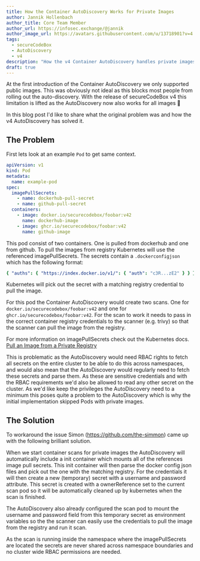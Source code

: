 ```yaml
---
title: How the Container AutoDiscovery Works for Private Images
author: Jannik Hollenbach
author_title: Core Team Member
author_url: https://infosec.exchange/@jannik
author_image_url: https://avatars.githubusercontent.com/u/13718901?v=4
tags:
  - secureCodeBox
  - AutoDiscovery
  - v4
description: "How the v4 Container AutoDiscovery handles private images"
draft: true
---
```


At the first introduction of the Container AutoDiscovery we only supported public images.
This was obviously not ideal as this blocks most people from rolling out the auto-discovery.
With the release of secureCodeBox v4 this limitation is lifted as the AutoDiscovery now also works for all images 🚀

In this blog post I'd like to share what the original problem was and how the v4 AutoDiscovery has solved it.

## The Problem

First lets look at an example `Pod` to get same context.

```yaml
apiVersion: v1
kind: Pod
metadata:
  name: example-pod
spec:
  imagePullSecrets:
    - name: dockerhub-pull-secret
    - name: github-pull-secret
  containers:
    - image: docker.io/securecodebox/foobar:v42
      name: dockerhub-image
    - image: ghcr.io/securecodebox/foobar:v42
      name: github-image
```

This pod consist of two containers. One is pulled from dockerhub and one from github.
To pull the images from registry Kubernetes will use the referenced imagePullSecrets. The secrets contain a `.dockerconfigjson` which has the following format:

```yaml
{ "auths": { "https://index.docker.io/v1/": { "auth": "c3R...zE2" } } }
```

Kubernetes will pick out the secret with a matching registry credential to pull the image.

For this pod the Container AutoDiscovery would create two scans. One for `docker.io/securecodebox/foobar:v42` and one for `ghcr.io/securecodebox/foobar:v42`. For the scan to work it needs to pass in the correct container registry credentials to the scanner (e.g. trivy) so that the scanner can pull the image from the registry.

For more information on imagePullSecrets check out the Kubernetes docs. [Pull an Image from a Private Registry](https://kubernetes.io/docs/tasks/configure-pod-container/pull-image-private-registry/)

This is problematic as the AutoDiscovery would need RBAC rights to fetch all secrets on the entire cluster to be able to do this across namespaces, and would also mean that the AutoDiscovery would regularly need to fetch these secrets and parse them. As these are sensitive credentials and with the RBAC requirements we'd also be allowed to read any other secret on the cluster. As we'd like keep the privileges the AutoDiscovery need to a minimum this poses quite a problem to the AutoDiscovery which is why the initial implementation skipped Pods with private images.

## The Solution

To workaround the issue Simon (https://github.com/the-simmon) came up with the following brilliant solution.

When we start container scans for private images the AutoDiscovery will automatically include a init container which mounts all of the references image pull secrets. This init container will then parse the docker config json files and pick out the one with the matching registry. For the credentials it will then create a new (temporary) secret with a username and password attribute. This secret is created with a ownerReference set to the current scan pod so it will be automatically cleaned up by kubernetes when the scan is finished.

The AutoDiscovery also already configured the scan pod to mount the username and password field from this temporary secret as environment variables so the the scanner can easily use the credentials to pull the image from the registry and run it scan.

As the scan is running inside the namespace where the imagePullSecrets are located the secrets are never shared across namespace boundaries and no cluster wide RBAC permissions are needed.
